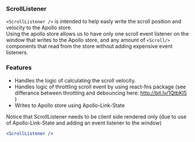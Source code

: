 ### ScrollListener

`<ScrollListener />` is intended to help easly write the scroll position and velocity to the Apollo store.  
Using the apollo store allows us to have only one scroll event listener on the window that writes to the Apollo store,
and any amount of `<Scroll/>` components that read from the store without adding expensive event listeners.

### Features

* Handles the logic of calculating the scroll velocity.
* Handles logic of throttling scroll event by using react-fns package (see differance between throttling and debouncing here: http://bit.ly/1QtbKI5 )
* Writes to Apollo store using Apollo-Link-State

Notice that ScrollListener needs to be client side rendered only (due to use of Apollo-Link-State and adding an event listener to the window)

```jsx
<ScrollListener />
```
